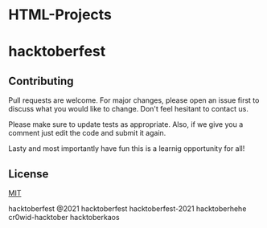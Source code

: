 # HTML-Projects
# hacktoberfest


## Contributing
Pull requests are welcome. For major changes, please open an issue first to discuss what you would like to change. Don't feel hesitant to contact us.

Please make sure to update tests as appropriate. Also, if we give you a comment just edit the code and submit it again.

Lasty and most importantly have fun this is a learnig opportunity for all!

## License
[MIT](https://choosealicense.com/licenses/mit/)

hacktoberfest @2021
hacktoberfest
hacktoberfest-2021
hacktoberhehe
cr0wid-hacktober
hacktoberkaos
